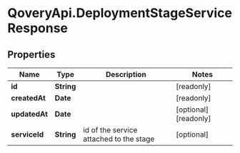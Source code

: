 # QoveryApi.DeploymentStageServiceResponse

## Properties

Name | Type | Description | Notes
------------ | ------------- | ------------- | -------------
**id** | **String** |  | [readonly] 
**createdAt** | **Date** |  | [readonly] 
**updatedAt** | **Date** |  | [optional] [readonly] 
**serviceId** | **String** | id of the service attached to the stage | [optional] 


